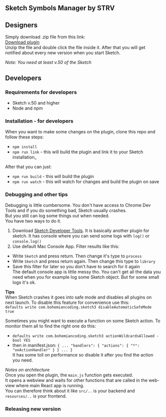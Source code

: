 ## Sketch Symbols Manager by STRV ##

## Designers ##

Simply download .zip file from this link:\
[Download plugin](https://github.com/strvcom/sketch-symbols-plugin/raw/master/release/sketch-symbols-plugin.zip)\
Unzip the file and double click the file inside it. After that you will get notified about every new version when you start Sketch.

_Note: You need at least v.50 of the Sketch_

## Developers ##

### Requirements for developers ###

* Sketch v.50 and higher
* Node and npm

### Installation - for developers ###

When you want to make some changes on the plugin, clone this repo and follow these steps:
* `npm install`
* `npm run link` - this will build the plugin and link it to your Sketch installation_

After that you can just:
* `npm run build` - this will build the plugin
* `npm run watch` - this will watch for changes and build the plugin on save 

### Debugging and other tips ###

Debugging is little cumbersome. You don't have access to Chrome Dev Tools and if you do something bad, Sketch usually crashes.\
But you still can log some things out when needed.\
You have two ways to do it.

1. Download [Sketch Developer Tools](https://github.com/skpm/sketch-dev-tools/releases/latest). It is basically another plugin for sketch. It has console where you can send some logs with `log()` or `console.log()`
2. Use default Mac Console App. Filter results like this:
* Write `Sketch` and press return. Then change it's type to `process`
* Write `Sketch` and press return again. Then change this type to `library`
* Save this filter for later so you don't have to search for it again\
The default console app is little messy tho. You can't get all the data you need when you for example log some Sketch object. But for some small logs it's ok.

__Tips__\
When Sketch crashes it goes into safe mode and disables all plugins on next launch. To disable this feature for convenience use this:\
`defaults write com.bohemiancoding.sketch3 disableAutomaticSafeMode true`

Sometimes you might want to execute a function on some Sketch action. To monitor them all to find the right one do this:
* `defaults write com.bohemiancoding.sketch3 actionWildcardsAllowed -bool YES`
* then in manifest.json:
    `{
      ...
      "handlers": {
        "actions": {
          "*": "onActionHandler"
          }
      }
      ...
    }`\
It has some toll on performance so disable it after you find the action you need.

_Notes on architecture_\
Once you open the plugin, the `main.js` function gets executed.\
It opens a webview and waits for other functions that are called in the web-view where main React app is running.\
You can therefore think about it like `src/..` is your backend and `resources/..` is your frontend.

### Releasing new version ###